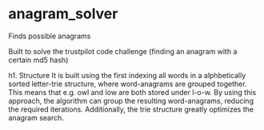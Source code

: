 # anagram_solver
Finds possible anagrams

Built to solve the trustpilot code challenge (finding an anagram with a certain md5 hash)

h1. Structure
It is built using the first indexing all words in a alphbetically sorted letter-trie structure, where word-anagrams are grouped together. This means that e.g. owl and low are both stored under l-o-w. By using this approach, the algorithm can group the resulting word-anagrams, reducing the required iterations. Additionally, the trie structure greatly optimizes the anagram search.

